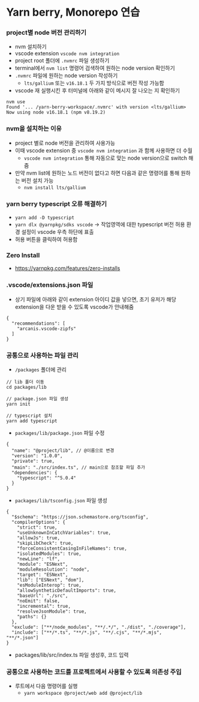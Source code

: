 # Yarn berry, Monorepo 연습

### project별 node 버전 관리하기

- nvm 설치하기
- vscode extension `vscode nvm integration`
- project root 폴더에 `.nvmrc` 파일 생성하기
- terminal에서 `nvm list` 명령어 검색하여 원하는 node version 확인하기
- `.nvmrc` 파일에 원하는 node version 작성하기
  - `lts/gallium` 또는 `v16.18.1` 두 가지 방식으로 버전 작성 가능함
- vscode 재 실행시킨 후 터미널에 아래와 같이 메시지 잘 나오는 지 확인하기

```
nvm use
Found '... /yarn-berry-workspace/.nvmrc' with version <lts/gallium>
Now using node v16.18.1 (npm v8.19.2)
```

### nvm을 설치하는 이유

- project 별로 node 버전을 관리하여 사용가능
- 이때 vscode extension 중 `vscode nvm integration` 과 함께 사용하면 더 수월
  - `vscode nvm integration` 통해 자동으로 맞는 node version으로 switch 해줌
- 만약 nvm list에 원하는 노드 버전이 없다고 하면 다음과 같은 명령어를 통해 원하는 버전 설치 가능
  - `nvm install lts/gallium`

### yarn berry typescript 오류 해결하기

- `yarn add -D typescript`
- `yarn dlx @yarnpkg/sdks vscode` -> 작업영역에 대한 typescript 버전 허용 환경 설정이 vscode 우측 하단에 표출
- 허용 버튼을 클릭하여 허용함

### Zero Install

- https://yarnpkg.com/features/zero-installs

### .vscode/extensions.json 파일

- 상기 파일에 아래와 같이 extension 아이디 값을 넣으면, 초기 유저가 해당 extension을 다운 받을 수 있도록 vscode가 안내해줌

```
{
  "recommendations": [
    "arcanis.vscode-zipfs"
  ]
}
```

### 공통으로 사용하는 파일 관리

- `/packages` 폴더에 관리

```
// lib 폴더 이동
cd packages/lib

// package.json 파일 생성
yarn init

// typescript 설치
yarn add typescript
```

- `packages/lib/package.json` 파일 수정

```
{
  "name": "@project/lib", // @이름으로 변경
  "version": "1.0.0",
  "private": true,
  "main": "./src/index.ts", // main으로 참조할 파일 추가
  "dependencies": {
    "typescript": "^5.0.4"
  }
}
```

- `packages/lib/tsconfig.json` 파일 생성

```
{
  "$schema": "https://json.schemastore.org/tsconfig",
  "compilerOptions": {
    "strict": true,
    "useUnknownInCatchVariables": true,
    "allowJs": true,
    "skipLibCheck": true,
    "forceConsistentCasingInFileNames": true,
    "isolatedModules": true,
    "newLine": "lf",
    "module": "ESNext",
    "moduleResolution": "node",
    "target": "ESNext",
    "lib": ["ESNext", "dom"],
    "esModuleInterop": true,
    "allowSyntheticDefaultImports": true,
    "baseUrl": "./src",
    "noEmit": false,
    "incremental": true,
    "resolveJsonModule": true,
    "paths": {}
  },
  "exclude": ["**/node_modules", "**/.*/", "./dist", "./coverage"],
  "include": ["**/*.ts", "**/*.js", "**/.cjs", "**/*.mjs", "**/*.json"]
}
```

- packages/lib/src/index.ts 파일 생성후, 코드 입력

### 공통으로 사용하는 코드를 프로젝트에서 사용할 수 있도록 의존성 주입

- 루트에서 다음 명령어를 실행
  - `yarn workspace @project/web add @project/lib`
